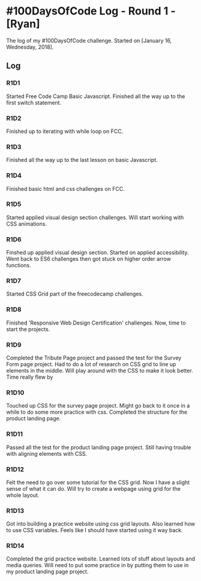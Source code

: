 # #100DaysOfCode Log - Round 1 - [Ryan]

The log of my #100DaysOfCode challenge. Started on [January 16, Wednesday, 2018].

## Log

### R1D1 
Started Free Code Camp Basic Javascript. Finished all the way up to the first switch statement.

### R1D2
Finished up to iterating with while loop on FCC.

### R1D3
Finished all the way up to the last lesson on basic Javascript.

### R1D4
Finished basic html and css challenges on FCC.

### R1D5
Started applied visual design section challenges. Will start working with CSS animations.

### R1D6
Finshed up applied visual design section. Started on applied accessibility. Went back to ES6 challenges then got stuck on higher order arrow functions.

### R1D7
Started CSS Grid part of the freecodecamp challenges.

### R1D8
Finished 'Responsive Web Design Certification' challenges. Now, time to start the projects.

### R1D9
Completed the Tribute Page project and passed the test for the Survey Form page project. Had to do a lot of research on CSS grid to line up elements in the middle. Will play around with the CSS to make it look better. Time really flew by

### R1D10
Touched up CSS for the survey page project. Might go back to it once in a while to do some more practice with css. Completed the structure for the product landing page.

### R1D11
Passed all the test for the product landing page project. Still having trouble with aligning elements with CSS. 

### R1D12
Felt the need to go over some tutorial for the CSS grid. Now I have a slight sense of what it can do. Will try to create a webpage using grid for the whole layout.

### R1D13
Got into building a practice website using css grid layouts. Also learned how to use CSS variables. Feels like I should have started using it way back.

### R1D14
Completed the grid practice website. Learned lots of stuff about layouts and media queries. Will need to put some practice in by putting them to use in my product landing page project.








